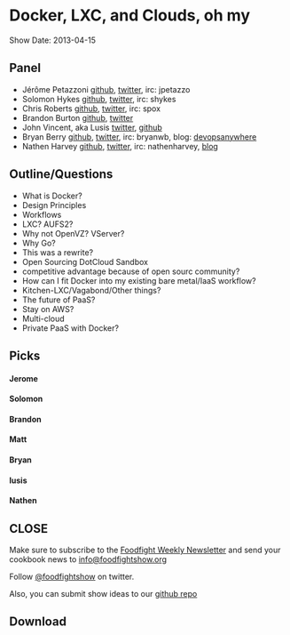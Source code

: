 # Docker, LXC, and Clouds, oh my

Show Date:  2013-04-15

Panel<a name="panel"></a>
-----
* Jérôme Petazzoni [github](http://github.com/jpetazzo), [twitter](https://twitter.com/jpetazzo), irc:  jpetazzo
* Solomon Hykes [github](http://github.com/shykes), [twitter](https://twitter.com/solomonstre), irc: shykes
* Chris Roberts [github](http://github.com/chrisroberts), [twitter](https://twitter.com/_spox), irc: spox
* Brandon Burton [github](http://github.com/solarce), [twitter](https://twitter.com/solarce)
* John Vincent, aka Lusis [twitter](https://twitter.com/#!/lusis), [github](https://github.com/lusis)
* Bryan Berry [github](http://github.com/bryanwb), [twitter](http://twitter.com/bryanwb), irc: bryanwb, blog: [devopsanywhere](http://devopsanywhere.blogspot.com)
* Nathen Harvey [github](http://github.com/nathenharvey), [twitter](http://twitter.com/nathenharvey), irc: nathenharvey, [blog](http://nathenharvey.com)

Outline/Questions
-----------------
* What is Docker?
 * Design Principles
 * Workflows
* LXC? AUFS2?
 * Why not OpenVZ? VServer?
* Why Go?
 * This was a rewrite?
* Open Sourcing DotCloud Sandbox
 * competitive advantage because of open sourc community?
* How can I fit Docker into my existing bare metal/IaaS workflow?
* Kitchen-LXC/Vagabond/Other things?
* The future of PaaS?
 * Stay on AWS?
 * Multi-cloud
 * Private PaaS with Docker?


Picks<a name="picks"></a>
-----
#### Jerome

#### Solomon

#### Brandon

#### Matt

#### Bryan  

#### lusis  

#### Nathen  


CLOSE
-----

Make sure to subscribe to the [Foodfight Weekly Newsletter](http://bit.ly/ffsmail) and send your cookbook
news to info@foodfightshow.org

Follow [@foodfightshow](http://twitter.com/foodfightshow) on twitter.

Also, you can submit show ideas to our [github repo](https://github.com/foodfight/showz)



Download
--------
